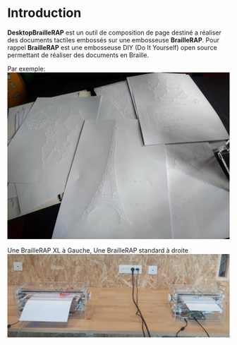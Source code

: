 Introduction
============

**DesktopBrailleRAP** est un outil de composition de page destiné a réaliser des documents tactiles embossés sur une embosseuse **BrailleRAP**. Pour rappel **BrailleRAP** est une embosseuse DIY (Do It Yourself) open source permettant de réaliser des documents en Braille.

Par exemple:
![Des exemples de documents réalisés avec DesktopBrailleRAP et une BrailleRAP](./IMG/brap_sample.jpg)

Une BrailleRAP XL à Gauche, Une BrailleRAP standard à droite
![Une photographie de deux BrailleRAP](./IMG/braillerap.jpg) 


























